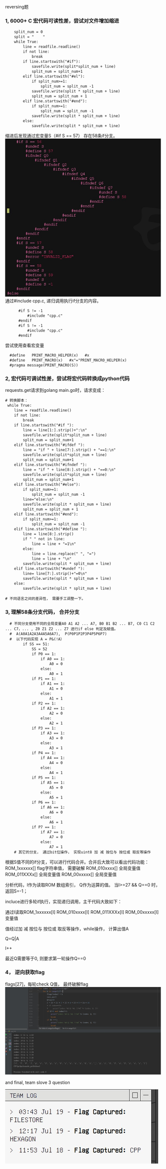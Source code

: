reversing题


### 1,  6000+ C 宏代码可读性差，尝试对文件增加缩进
```
    split_num = 0
    split = "    "
    while True:
        line = readfile.readline()
        if not line:
            break
        if line.startswith("#if"):
            savefile.write(split*split_num + line)
            split_num = split_num+1
        elif line.startswith("#el"):
            if split_num>=1:
                split_num = split_num -1
            savefile.write(split * split_num + line)
            split_num = split_num + 1
        elif line.startswith("#end"):
            if split_num>=1:
                split_num = split_num -1
            savefile.write(split * split_num + line)
        else:
            savefile.write(split * split_num + line)
```
缩进后发现通过宏变量S（#if S == 57） 存在58条if分支。
![alt text](cpp1.jpg)
通过#include cpp.c, 递归调用执行if分支的内容。
```
      #if S != -1
          #include "cpp.c"
      #endif
      #if S != -1
          #include "cpp.c"
      #endif
```

尝试使用查看宏变量
```
  #define   PRINT_MACRO_HELPER(x)   #x  
  #define   PRINT_MACRO(x)   #x"="PRINT_MACRO_HELPER(x)  
  #pragma message(PRINT_MACRO(S))
```

### 2, 宏代码可调试性差，尝试将宏代码转换成python代码

requests.get请求到golang main.go时，请求变成：
  ```
 # 转换脚本：
   while True:
      line = readfile.readline()
      if not line:
          break
      if line.startswith("#if "):
          line = line[1:].strip()+":\n"
          savefile.write(split*split_num + line)
          split_num = split_num+1
      elif line.startswith("#ifdef "):
          line = "if " + line[7:].strip() + "==1:\n"
          savefile.write(split*split_num + line)
          split_num = split_num+1
      elif line.startswith("#ifndef "):
          line = "if " + line[8:].strip() + "==0:\n"
          savefile.write(split*split_num + line)
          split_num = split_num+1
      elif line.startswith("#else"):
          if split_num>=1:
              split_num = split_num -1
          line="else:\n"
          savefile.write(split * split_num + line)
          split_num = split_num + 1
      elif line.startswith("#end"):
          if split_num>=1:
              split_num = split_num -1
      elif line.startswith("#define "):
          line = line[8:].strip()
          if " " not in line:
              line = line + "=1\n"
          else:
              line = line.replace(" ", "=")
              line = line + "\n"
          savefile.write(split * split_num + line)
      elif line.startswith("#undef "):
          line= line[7:].strip()+"=0\n"
          savefile.write(split * split_num + line)
      else:
          savefile.write(split * split_num + line)
  
  # 不同语言之间的差异性， 需要手工调整一下。
 
  ```

### 3,  理解58条分支代码， 合并分支
```
  # 不同分支使用不同的全局变量A0 A1 A2 ... A7, B0 B1 B2 ... B7, C0 C1 C2 ... C7，... , Z0 Z1 Z2 ... Z7 进行if else 判定及赋值。
  #  A(A0A1A2A3A4A5A6A7),  P(P0P1P2P3P4P5P6P7)
  #  以下代码实现 A = P&(!A）        
        if SS == 51:
            SS = 52
            if P0 == 1:
                if A0 == 1:
                    A0 = 0
                else:
                    A0 = 1
            if P1 == 1:
                if A1 == 1:
                    A1 = 0
                else:
                    A1 = 1
            if P2 == 1:
                if A2 == 1:
                    A2 = 0
                else:
                    A2 = 1
            if P3 == 1:
                if A3 == 1:
                    A3 = 0
                else:
                    A3 = 1
            if P4 == 1:
                if A4 == 1:
                    A4 = 0
                else:
                    A4 = 1
            if P5 == 1:
                if A5 == 1:
                    A5 = 0
                else:
                    A5 = 1
            if P6 == 1:
                if A6 == 1:
                    A6 = 0
                else:
                    A6 = 1
            if P7 == 1:
                if A7 == 1:
                    A7 = 0
                else:
                    A7 = 1
    # 其它的分支， 通过bit位操作， 实现uint8 加 减 按位与 按位或 取反等操作
```
根据S值不同的if分支，可以进行代码合并。合并后大致可以看出代码功能：
ROM_1xxxxxx\[\]         flag字符串值， 需要破解
ROM_010xxxx\[\]         全局变量值
ROM_011XXXx\[\]         全局变量值
ROM_00xxxxx\[\]         全局变量值

分析代码，I作为读取ROM 数组索引， Q作为运算的值。 当I>=27 && Q==0 时，返回S=-1；


incluce进行多轮if执行，实现递归调用，主干代码大致如下：


   通过I读取ROM_1xxxxxx\[I\]  ROM_010xxxx\[I\]  ROM_011XXXx\[I\]  ROM_00xxxxx\[I\] 变量值
   
   
   值经过加 减 按位与 按位或 取反等操作，while操作， 计算出值A
   
   
   Q=Q|A
   
   
   I++
   
   
 最近Q需要等于0, 则要求第一轮操作Q==0


### 4， 逆向获取flag
flags\[27\]，每轮check Q值， 最终破解flag
![alt text](cpp2.jpg)

and final, team slove 3 question

![alt text](cpp3.jpg)
     
